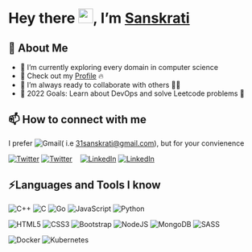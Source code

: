 # Hey there <img src="https://github.com/TheDudeThatCode/TheDudeThatCode/blob/master/Assets/Hi.gif" width="29">, I’m [Sanskrati](https://31sanskrati.github.io/Portfolio_website/)

## 👀 About Me

- 🌱 I’m currently exploring every domain in computer science
- 🔭 Check out my [Profile](https://31sanskrati.github.io/Portfolio_website/) 🔥
- 👯 I’m always ready to collaborate with others 🤝🏻
- 🥅 2022 Goals: Learn about DevOps and solve Leetcode problems 🚀


## 📫 How to connect with me
I prefer ![Gmail](https://img.shields.io/badge/Gmail-D14836?style=for-the-badge&logo=gmail&logoColor=white)( i.e 31sanskrati@gmail.com), but for your convienence


[![Twitter](https://img.shields.io/badge/Twitter-%231DA1F2.svg?style=for-the-badge&logo=Twitter&logoColor=white)](https://twitter.com/azura_dios#gh-light-mode-only)
[![Twitter](https://img.shields.io/badge/Twitter-%231DA1F2.svg?style=for-the-badge&logo=Twitter&logoColor=white)](https://twitter.com/azura_dios#gh-dark-mode-only)
&nbsp;&nbsp;
[![LinkedIn](https://img.shields.io/badge/linkedin-%230077B5.svg?style=for-the-badge&logo=linkedin&logoColor=white)](https://www.linkedin.com/in/sanskrati-jain/#gh-light-mode-only)
[![LinkedIn](https://img.shields.io/badge/linkedin-%230077B5.svg?style=for-the-badge&logo=linkedin&logoColor=white)](https://www.linkedin.com/in/sanskrati-jain/#gh-dark-mode-only)
&nbsp;&nbsp;

## ⚡Languages and Tools I know

![C++](https://img.shields.io/badge/c++-%2300599C.svg?style=for-the-badge&logo=c%2B%2B&logoColor=white)
![C](https://img.shields.io/badge/c-%2300599C.svg?style=for-the-badge&logo=c&logoColor=white)
![Go](https://img.shields.io/badge/go-%2300ADD8.svg?style=for-the-badge&logo=go&logoColor=white)
![JavaScript](https://img.shields.io/badge/javascript-%23323330.svg?style=for-the-badge&logo=javascript&logoColor=%23F7DF1E)
![Python](https://img.shields.io/badge/python-3670A0?style=for-the-badge&logo=python&logoColor=ffdd54)


![HTML5](https://img.shields.io/badge/html5-%23E34F26.svg?style=for-the-badge&logo=html5&logoColor=white)
![CSS3](https://img.shields.io/badge/css3-%231572B6.svg?style=for-the-badge&logo=css3&logoColor=white)
![Bootstrap](https://img.shields.io/badge/bootstrap-%23563D7C.svg?style=for-the-badge&logo=bootstrap&logoColor=white)
![NodeJS](https://img.shields.io/badge/node.js-6DA55F?style=for-the-badge&logo=node.js&logoColor=white)
![MongoDB](https://img.shields.io/badge/MongoDB-%234ea94b.svg?style=for-the-badge&logo=mongodb&logoColor=white)
![SASS](https://img.shields.io/badge/SASS-hotpink.svg?style=for-the-badge&logo=SASS&logoColor=white)


![Docker](https://img.shields.io/badge/docker-%230db7ed.svg?style=for-the-badge&logo=docker&logoColor=white)
![Kubernetes](https://img.shields.io/badge/kubernetes-%23326ce5.svg?style=for-the-badge&logo=kubernetes&logoColor=white)
